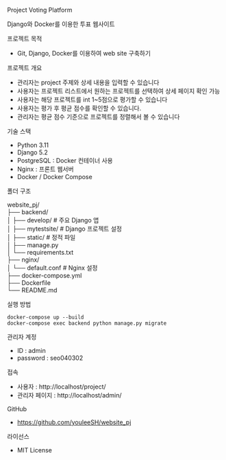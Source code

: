 Project Voting Platform

Django와 Docker를 이용한 투표 웹사이트  



프로젝트 목적

- Git, Django, Docker를 이용하여 web site 구축하기  


프로젝트 개요

- 관리자는 project 주제와 상세 내용을 입력할 수 있습니다
- 사용자는 프로젝트 리스트에서 원하는 프로젝트를 선택하여 상세 페이지 확인 가능
- 사용자는 해당 프로젝트를 int 1~5점으로 평가할 수 있습니다
- 사용자는 평가 후 평균 점수를 확인할 수 있습니다.
- 관리자는 평균 점수 기준으로 프로젝트를 정렬해서 볼 수 있습니다  


기술 스택

- Python 3.11
- Django 5.2
- PostgreSQL : Docker 컨테이너 사용
- Nginx : 프론트 웹서버
- Docker / Docker Compose  


폴더 구조

website_pj/  
├── backend/  
│ ├── develop/ # 주요 Django 앱  
│ ├── mytestsite/ # Django 프로젝트 설정  
│ ├── static/ # 정적 파일  
│ ├── manage.py  
│ └── requirements.txt  
├── nginx/  
│ └── default.conf # Nginx 설정  
├── docker-compose.yml  
├── Dockerfile  
└── README.md  


실행 방법
```
docker-compose up --build
docker-compose exec backend python manage.py migrate
```  


관리자 계정

- ID : admin
- password : seo040302


접속

- 사용자 : http://localhost/project/
- 관리자 페이지 : http://localhost/admin/  


GitHub

- https://github.com/youleeSH/website_pj  


라이선스

- MIT License